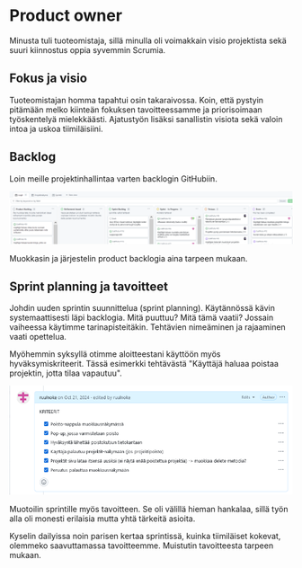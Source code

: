 # Product owner

Minusta tuli tuoteomistaja, sillä minulla oli voimakkain visio projektista sekä suuri kiinnostus oppia syvemmin Scrumia.

## Fokus ja visio

Tuoteomistajan homma tapahtui osin takaraivossa. Koin, että pystyin pitämään melko kiinteän fokuksen tavoitteessamme ja priorisoimaan työskentelyä mielekkäästi. Ajatustyön lisäksi sanallistin visiota sekä valoin intoa ja uskoa tiimiläisiini.

## Backlog

Loin meille projektinhallintaa varten backlogin GitHubiin.

![projektinhallinta](images\github-projekti.PNG)

Muokkasin ja järjestelin product backlogia aina tarpeen mukaan.

## Sprint planning ja tavoitteet

Johdin uuden sprintin suunnittelua (sprint planning). Käytännössä kävin systemaattisesti läpi backlogia. Mitä puuttuu? Mitä tämä vaatii? Jossain vaiheessa käytimme tarinapisteitäkin. Tehtävien nimeäminen ja rajaaminen vaati opettelua.

Myöhemmin syksyllä otimme aloitteestani käyttöön myös hyväksymiskriteerit. Tässä esimerkki tehtävästä "Käyttäjä haluaa poistaa projektin, jotta tilaa vapautuu".

![kriteeriesimerkki](images\kriteerit.PNG)

Muotoilin sprintille myös tavoitteen. Se oli välillä hieman hankalaa, sillä työn alla oli monesti erilaisia mutta yhtä tärkeitä asioita.

Kyselin dailyissa noin parisen kertaa sprintissä, kuinka tiimiläiset kokevat, olemmeko saavuttamassa tavoitteemme. Muistutin tavoitteesta tarpeen mukaan.
